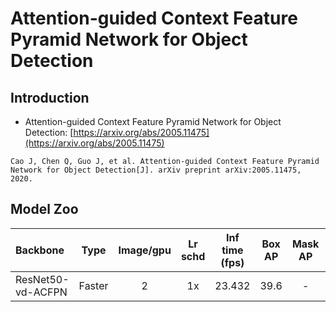 # Attention-guided Context Feature Pyramid Network for Object Detection

## Introduction

- Attention-guided Context Feature Pyramid Network for Object Detection: [https://arxiv.org/abs/2005.11475](https://arxiv.org/abs/2005.11475)

```
Cao J, Chen Q, Guo J, et al. Attention-guided Context Feature Pyramid Network for Object Detection[J]. arXiv preprint arXiv:2005.11475, 2020.
```


## Model Zoo

| Backbone                | Type     | Image/gpu | Lr schd | Inf time (fps) | Box AP | Mask AP |                           Download                           | Configs |
| :---------------------- | :-------------:  | :-------: | :-----: | :------------: | :----: | :-----: | :----------------------------------------------------------: | :-----: |
| ResNet50-vd-ACFPN         | Faster     |     2     |   1x    |     23.432     |  39.6  |    -    | [model](https://paddlemodels.bj.bcebos.com/object_detection/faster_rcnn_r50_vd_acfpn_1x.pdparams) | [config](https://github.com/PaddlePaddle/PaddleDetection/blob/release/2.1/static/configs/acfpn/faster_rcnn_r50_vd_acfpn_1x.yml) |
